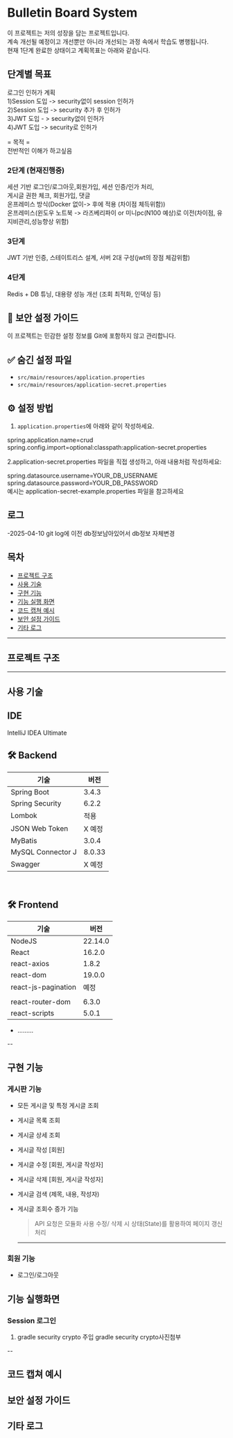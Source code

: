 # Bulletin Board System

이 프로젝트는 저의 성장을 담는 프로젝트입니다. <br>
계속 개선될 예정이고 개선뿐만 아니라 개선되는 과정 속에서 학습도 병행됩니다.<br>
현재 1단계 완료한 상태이고 계획목표는 아래와 같습니다.<br>

## 단계별	목표 
로그인 인허가 계획  
1)Session 도입 -> security없이 session 인허가   
2)Session 도입 -> security 추가 후 인허가  
3)JWT 도입 - > security없이 인허가  
4)JWT 도입 -> security로 인허가  

= 목적 =  
전반적인 이해가 하고싶음  


### 2단계	(현재진행중)<br>

세션 기반 로그인/로그아웃,회원가입, 세션 인증/인가 처리,<br>
게시글 권한 체크, 회원가입, 댓글<br>
온프레미스 방식(Docker 없이-> 후에 적용 (차이점 체득위함))<br>
온프레미스(윈도우 노트북 -> 라즈베리파이 or 미니pc(N100 예상)로 이전(차이점, 유지비관리,성능향상 위함)<br>

### 3단계	<br>

JWT 기반 인증, 스테이트리스 설계, 서버 2대 구성(jwt의 장점 체감위함)<br>

### 4단계	<br>

Redis + DB 튜닝, 대용량 성능 개선 (조회 최적화, 인덱싱 등)<br>

## 🔐 보안 설정 가이드

이 프로젝트는 민감한 설정 정보를 Git에 포함하지 않고 관리합니다.

## ✅ 숨긴 설정 파일
- `src/main/resources/application.properties`
- `src/main/resources/application-secret.properties`

## ⚙️ 설정 방법
1. `application.properties`에 아래와 같이 작성하세요.

spring.application.name=crud
spring.config.import=optional:classpath:application-secret.properties<br>

2.application-secret.properties 파일을 직접 생성하고, 아래 내용처럼 작성하세요:


spring.datasource.username=YOUR_DB_USERNAME<br>
spring.datasource.password=YOUR_DB_PASSWORD<br>
예시는 application-secret-example.properties 파일을 참고하세요<br>
## 로그
-2025-04-10 git log에 이전 db정보남아있어서 db정보 자체변경



## 목차

- [프로젝트 구조](#프로젝트-구조)
- [사용 기술](#사용-기술)
- [구현 기능](#구현-기능)
- [기능 실행 화면](#기능-실행-화면)
- [코드 캡쳐 예시](#코드-캡쳐-예시)
- [보안 설정 가이드](#보안-설정-가이드)
- [기타 로그](#기타-로그)


---
## 프로젝트 구조

---

## 사용 기술


## IDE
 IntelliJ IDEA Ultimate
## :hammer_and_wrench: Backend

| 기술                | 버전    |
|---------------------|--------|
| Spring Boot         | 3.4.3  |
| Spring Security     | 6.2.2 |
|  Lombok   | 적용  |
| JSON Web Token      | X 예정 |
| MyBatis             | 3.0.4  |
| MySQL Connector J   | 8.0.33 |
| Swagger             |  X 예정 |

<br />

## :hammer_and_wrench: Frontend

| 기술               | 버전    |
|--------------------|--------|
| NodeJS             | 22.14.0 |
| React              | 16.2.0  |
| react-axios        | 1.8.2   |
| react-dom          | 19.0.0  |
| react-js-pagination|  예정  |
|      |   |
| react-router-dom   | 6.3.0   |
| react-scripts      | 5.0.1   |
- .........

--
## 구현 기능

### 게시판 기능
- 모든 게시글 및 특정 게시글 조회
- 게시글 목록 조회
- 게시글 상세 조회
- 게시글 작성 [회원]
- 게시글 수정 [회원, 게시글 작성자]
- 게시글 삭제 [회원, 게시글 작성자]
- 게시글 검색 (제목, 내용, 작성자)
- 게시글 조회수 증가 기능

  > API 요청은 모듈화 사용
  > 수정/ 삭제 시 상태(State)를 활용하여 페이지 갱신 처리
  ---
  


### 회원 기능
- 로그인/로그아웃

## 기능 실행화면

### Session 로그인  
1) gradle security crypto 주입
 gradle security crypto사진첨부



--


## 코드 캡쳐 예시

## 보안 설정 가이드

## 기타 로그




